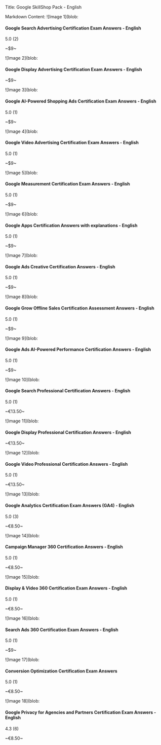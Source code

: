 Title: Google SkillShop Pack - English

Markdown Content:
![Image 1](blob:

#### Google Search Advertising Certification Exam Answers - English

5.0 (2)

~$9~

![Image 2](blob:

#### Google Display Advertising Certification Exam Answers - English

~$9~

![Image 3](blob:

#### Google AI-Powered Shopping Ads Certification Exam Answers - English

5.0 (1)

~$9~

![Image 4](blob:

#### Google Video Advertising Certification Exam Answers - English

5.0 (1)

~$9~

![Image 5](blob:

#### Google Measurement Certification Exam Answers - English

5.0 (1)

~$9~

![Image 6](blob:

#### Google Apps Certification Answers with explanations - English

5.0 (1)

~$9~

![Image 7](blob:

#### Google Ads Creative Certification Answers - English

5.0 (1)

~$9~

![Image 8](blob:

#### Google Grow Offline Sales Certification Assessment Answers - English

5.0 (1)

~$9~

![Image 9](blob:

#### Google Ads AI-Powered Performance Certification Answers - English

5.0 (1)

~$9~

![Image 10](blob:

#### Google Search Professional Certification Answers - English

5.0 (1)

~€13.50~

![Image 11](blob:

#### Google Display Professional Certification Answers - English

~€13.50~

![Image 12](blob:

#### Google Video Professional Certification Answers - English

5.0 (1)

~€13.50~

![Image 13](blob:

#### Google Analytics Certification Exam Answers (GA4) - English

5.0 (3)

~€8.50~

![Image 14](blob:

#### Campaign Manager 360 Certification Answers - English

5.0 (1)

~€8.50~

![Image 15](blob:

#### Display & Video 360 Certification Exam Answers - English

5.0 (1)

~€8.50~

![Image 16](blob:

#### Search Ads 360 Certification Exam Answers - English

5.0 (1)

~$9~

![Image 17](blob:

#### Conversion Optimization Certification Exam Answers

5.0 (1)

~€8.50~

![Image 18](blob:

#### Google Privacy for Agencies and Partners Certification Exam Answers - English

4.3 (6)

~€8.50~
